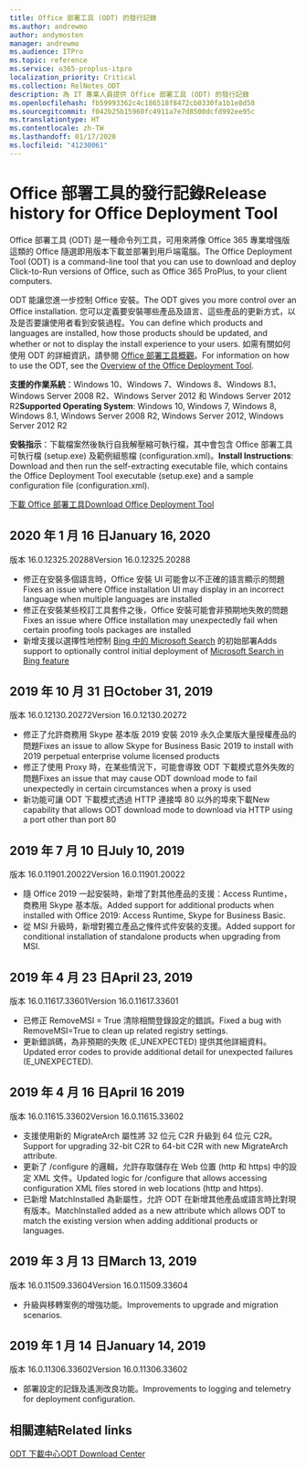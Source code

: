 ```yaml
---
title: Office 部署工具 (ODT) 的發行記錄
ms.author: andrewmo
author: andymosten
manager: andrewmo
ms.audience: ITPro
ms.topic: reference
ms.service: o365-proplus-itpro
localization_priority: Critical
ms.collection: RelNotes_ODT
description: 為 IT 專業人員提供 Office 部署工具 (ODT) 的發行記錄
ms.openlocfilehash: fb59993362c4c186518f8472cb0330fa1b1e8d58
ms.sourcegitcommit: f042b25b15960fc4911a7e7d8500dcfd992ee95c
ms.translationtype: HT
ms.contentlocale: zh-TW
ms.lasthandoff: 01/17/2020
ms.locfileid: "41230061"
---
```

# <a name="release-history-for-office-deployment-tool"></a><span data-ttu-id="15e66-103">Office 部署工具的發行記錄</span><span class="sxs-lookup"><span data-stu-id="15e66-103">Release history for Office Deployment Tool</span></span>

<span data-ttu-id="15e66-104">Office 部署工具 (ODT) 是一種命令列工具，可用來將像 Office 365 專業增強版這類的 Office 隨選即用版本下載並部署到用戶端電腦。</span><span class="sxs-lookup"><span data-stu-id="15e66-104">The Office Deployment Tool (ODT) is a command-line tool that you can use to download and deploy Click-to-Run versions of Office, such as Office 365 ProPlus, to your client computers.</span></span> 


<span data-ttu-id="15e66-105">ODT 能讓您進一步控制 Office 安裝。</span><span class="sxs-lookup"><span data-stu-id="15e66-105">The ODT gives you more control over an Office installation.</span></span> <span data-ttu-id="15e66-106">您可以定義要安裝哪些產品及語言、這些產品的更新方式，以及是否要讓使用者看到安裝過程。</span><span class="sxs-lookup"><span data-stu-id="15e66-106">You can define which products and languages are installed, how those products should be updated, and whether or not to display the install experience to your users.</span></span> <span data-ttu-id="15e66-107">如需有關如何使用 ODT 的詳細資訊，請參閱 [Office 部署工具概觀](https://docs.microsoft.com/deployoffice/overview-of-the-office-2016-deployment-tool)。</span><span class="sxs-lookup"><span data-stu-id="15e66-107">For information on how to use the ODT, see the [Overview of the Office Deployment Tool](https://docs.microsoft.com/deployoffice/overview-of-the-office-2016-deployment-tool).</span></span>

 <span data-ttu-id="15e66-108">**支援的作業系統**：Windows 10、Windows 7、Windows 8、Windows 8.1、Windows Server 2008 R2、Windows Server 2012 和 Windows Server 2012 R2</span><span class="sxs-lookup"><span data-stu-id="15e66-108">**Supported Operating System**: Windows 10, Windows 7, Windows 8, Windows 8.1, Windows Server 2008 R2, Windows Server 2012, Windows Server 2012 R2</span></span> 
 
 <span data-ttu-id="15e66-109">**安裝指示**：下載檔案然後執行自我解壓縮可執行檔，其中會包含 Office 部署工具可執行檔 (setup.exe) 及範例組態檔 (configuration.xml)。</span><span class="sxs-lookup"><span data-stu-id="15e66-109">**Install Instructions**: Download and then run the self-extracting executable file, which contains the Office Deployment Tool executable (setup.exe) and a sample configuration file (configuration.xml).</span></span> 

[<span data-ttu-id="15e66-110">下載 Office 部署工具</span><span class="sxs-lookup"><span data-stu-id="15e66-110">Download Office Deployment Tool</span></span>](https://www.microsoft.com/en-us/download/confirmation.aspx?id=49117)


## <a name="january-16-2020"></a><span data-ttu-id="15e66-111">2020 年 1 月 16 日</span><span class="sxs-lookup"><span data-stu-id="15e66-111">January 16, 2020</span></span>

<span data-ttu-id="15e66-112">版本 16.0.12325.20288</span><span class="sxs-lookup"><span data-stu-id="15e66-112">Version 16.0.12325.20288</span></span>
- <span data-ttu-id="15e66-113">修正在安裝多個語言時，Office 安裝 UI 可能會以不正確的語言顯示的問題</span><span class="sxs-lookup"><span data-stu-id="15e66-113">Fixes an issue where Office installation UI may display in an incorrect language when multiple languages are installed</span></span>
- <span data-ttu-id="15e66-114">修正在安裝某些校訂工具套件之後，Office 安裝可能會非預期地失敗的問題</span><span class="sxs-lookup"><span data-stu-id="15e66-114">Fixes an issue where Office installation may unexpectedly fail when certain proofing tools packages are installed</span></span>
- <span data-ttu-id="15e66-115">新增支援以選擇性地控制 [Bing 中的 Microsoft Search](https://go.microsoft.com/fwlink/p/?linkid=2109345) 的初始部署</span><span class="sxs-lookup"><span data-stu-id="15e66-115">Adds support to optionally control initial deployment of [Microsoft Search in Bing feature](https://go.microsoft.com/fwlink/p/?linkid=2109345)</span></span>


## <a name="october-31-2019"></a><span data-ttu-id="15e66-116">2019 年 10 月 31 日</span><span class="sxs-lookup"><span data-stu-id="15e66-116">October 31, 2019</span></span>

<span data-ttu-id="15e66-117">版本 16.0.12130.20272</span><span class="sxs-lookup"><span data-stu-id="15e66-117">Version 16.0.12130.20272</span></span>
- <span data-ttu-id="15e66-118">修正了允許商務用 Skype 基本版 2019 安裝 2019 永久企業版大量授權產品的問題</span><span class="sxs-lookup"><span data-stu-id="15e66-118">Fixes an issue to allow Skype for Business Basic 2019 to install with 2019 perpetual enterprise volume licensed products</span></span>
- <span data-ttu-id="15e66-119">修正了使用 Proxy 時，在某些情況下，可能會導致 ODT 下載模式意外失敗的問題</span><span class="sxs-lookup"><span data-stu-id="15e66-119">Fixes an issue that may cause ODT download mode to fail unexpectedly in certain circumstances when a proxy is used</span></span>
- <span data-ttu-id="15e66-120">新功能可讓 ODT 下載模式透過 HTTP 連接埠 80 以外的埠來下載</span><span class="sxs-lookup"><span data-stu-id="15e66-120">New capability that allows ODT download mode to download via HTTP using a port other than port 80</span></span>


## <a name="july-10-2019"></a><span data-ttu-id="15e66-121">2019 年 7 月 10 日</span><span class="sxs-lookup"><span data-stu-id="15e66-121">July 10, 2019</span></span>

<span data-ttu-id="15e66-122">版本 16.0.11901.20022</span><span class="sxs-lookup"><span data-stu-id="15e66-122">Version 16.0.11901.20022</span></span>
- <span data-ttu-id="15e66-123">隨 Office 2019 一起安裝時，新增了對其他產品的支援：Access Runtime，商務用 Skype 基本版。</span><span class="sxs-lookup"><span data-stu-id="15e66-123">Added support for additional products when installed with Office 2019: Access Runtime, Skype for Business Basic.</span></span>
- <span data-ttu-id="15e66-124">從 MSI 升級時，新增對獨立產品之條件式件安裝的支援。</span><span class="sxs-lookup"><span data-stu-id="15e66-124">Added support for conditional installation of standalone products when upgrading from MSI.</span></span>

## <a name="april-23-2019"></a><span data-ttu-id="15e66-125">2019 年 4 月 23 日</span><span class="sxs-lookup"><span data-stu-id="15e66-125">April 23, 2019</span></span>

<span data-ttu-id="15e66-126">版本 16.0.11617.33601</span><span class="sxs-lookup"><span data-stu-id="15e66-126">Version 16.0.11617.33601</span></span>
- <span data-ttu-id="15e66-127">已修正 RemoveMSI = True 清除相關登錄設定的錯誤。</span><span class="sxs-lookup"><span data-stu-id="15e66-127">Fixed a bug with RemoveMSI=True to clean up related registry settings.</span></span>
- <span data-ttu-id="15e66-128">更新錯誤碼，為非預期的失敗 (E_UNEXPECTED) 提供其他詳細資料。</span><span class="sxs-lookup"><span data-stu-id="15e66-128">Updated error codes to provide additional detail for unexpected failures (E_UNEXPECTED).</span></span>

## <a name="april-16-2019"></a><span data-ttu-id="15e66-129">2019 年 4 月 16 日</span><span class="sxs-lookup"><span data-stu-id="15e66-129">April 16 2019</span></span>

<span data-ttu-id="15e66-130">版本 16.0.11615.33602</span><span class="sxs-lookup"><span data-stu-id="15e66-130">Version 16.0.11615.33602</span></span>
- <span data-ttu-id="15e66-131">支援使用新的 MigrateArch 屬性將 32 位元 C2R 升級到 64 位元 C2R。</span><span class="sxs-lookup"><span data-stu-id="15e66-131">Support for upgrading 32-bit C2R to 64-bit C2R with new MigrateArch attribute.</span></span>
- <span data-ttu-id="15e66-132">更新了 /configure 的邏輯，允許存取儲存在 Web 位置 (http 和 https) 中的設定 XML 文件。</span><span class="sxs-lookup"><span data-stu-id="15e66-132">Updated logic for /configure that allows accessing configuration XML files stored in web locations (http and https).</span></span>
- <span data-ttu-id="15e66-133">已新增 MatchInstalled 為新屬性，允許 ODT 在新增其他產品或語言時比對現有版本。</span><span class="sxs-lookup"><span data-stu-id="15e66-133">MatchInstalled added as a new attribute which allows ODT to match the existing version when adding additional products or languages.</span></span>

## <a name="march-13-2019"></a><span data-ttu-id="15e66-134">2019 年 3 月 13 日</span><span class="sxs-lookup"><span data-stu-id="15e66-134">March 13, 2019</span></span>

<span data-ttu-id="15e66-135">版本 16.0.11509.33604</span><span class="sxs-lookup"><span data-stu-id="15e66-135">Version 16.0.11509.33604</span></span>
- <span data-ttu-id="15e66-136">升級與移轉案例的增強功能。</span><span class="sxs-lookup"><span data-stu-id="15e66-136">Improvements to upgrade and migration scenarios.</span></span>

## <a name="january-14-2019"></a><span data-ttu-id="15e66-137">2019 年 1 月 14 日</span><span class="sxs-lookup"><span data-stu-id="15e66-137">January 14, 2019</span></span>

<span data-ttu-id="15e66-138">版本 16.0.11306.33602</span><span class="sxs-lookup"><span data-stu-id="15e66-138">Version 16.0.11306.33602</span></span>
- <span data-ttu-id="15e66-139">部署設定的記錄及遙測改良功能。</span><span class="sxs-lookup"><span data-stu-id="15e66-139">Improvements to logging and telemetry for deployment configuration.</span></span>


## <a name="related-links"></a><span data-ttu-id="15e66-140">相關連結</span><span class="sxs-lookup"><span data-stu-id="15e66-140">Related links</span></span>

[<span data-ttu-id="15e66-141">ODT 下載中心</span><span class="sxs-lookup"><span data-stu-id="15e66-141">ODT Download Center</span></span>](https://www.microsoft.com/en-us/download/details.aspx?id=49117)